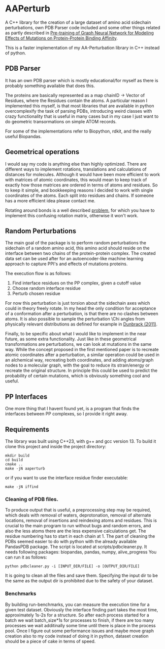 # AAPerturb
A C++ library for the creation of a large dataset of amino acid sidechain perturbations, own PDB Parser code included and some other things related as partly described in [Pre-training of Graph Neural Network for Modeling Effects of Mutations on Protein-Protein Binding Affinity](https://arxiv.org/abs/2008.12473).

This is a faster implementation of my AA-Perturbation library in C++ instead of python.

## PDB Parser
It has an own PDB parser which is mostly educational/for myself as there is probably something available that does this.

The proteins are basically represented as a map chainID -> Vector of Residues, where the Residues contain the atoms.
A particular reason I implemented this myself, is that most libraries that are available in python overcomplexify the task of parsing PDBs,
introducing weird classes with crazy functionality that is useful in many cases but in my case I just want to do geometric transormations on simple ATOM records.

For some of the implementations refer to Biopython, rdkit, and the really useful Biopandas.


## Geometrical operations

I would say my code is anything else than highly optimized. There are different ways to implement rotations, translations and calculations of distances for molecules.
Although it would have been more efficient to work with matrices of atomic coordinates, this would mean to keep track of exactly how those matrices are ordered in terms of atoms and residues.
So to keep it simple, and bookkeeping reasons I decided to work with single coordinates of the atoms. Each split into residues and chains. If someone has a more efficient idea please contact me.

Rotating around bonds is a well described [problem](https://sites.google.com/site/glennmurray/glenn-murray-ph-d/rotation-matrices-and-formulas/rotation-about-an-arbitrary-axis-in-3-dimensions), for which you have to implement this confusing rotation matrix, otherwise it won't work.

## Random Perturbations

The main goal of the package is to perform random perturbations the sidechain of a random amino acid, this amino acid should reside
on the interface between two chains of the protein-protein complex.
The created data set can be used after for an autoencoder-like machine learning approach to capture PPI's and effects of mutations proteins.

The execution flow is as follows:
1. Find interface residues on the PP complex, given a cutoff value
2. Choose random interface residue
3. Perturb chosen residue

For now this perturbation is just torsion about the sidechain axes which could in theory freely rotate.
In my head the only condition for acceptance of a conformation after a perturbation, is that there are no clashes between atoms.
It is also possible to sample the perturbation \Chi angles from physically relevant distributions as defined for example in [Dunbrack (2011)](http://dunbrack.fccc.edu/lab/bbdep2010).


Finally, to be specific about what I would like to implement in the near future, as some extra functionality.
Just like in these geometrical transformations are perturbations, we can look at mutations in the same way. While the concept proposed in the first mentioned paper is to recreate atomic coordinates after a perturbation, a similar operation could be used in an alchemical way, recreating both coordinates, and adding atoms/graph nodes to a molecular graph, with the goal to reduce its strain/energy or recreate the original structure.
In principle this could be used to predict the probability of certain mutations, which is obviously something cool and useful.


## PP Interfaces

One more thing that I havent found yet, is a program that finds the interfaces between PP complexes, so I provide it right away.


## Requirements

The library was built using C++23, with g++ and gcc version 13.
To build it clone this project and inside the project directory:


```
mkdir build
cd build
cmake ..
make -jN aaperturb
```

or if you want to use the interface residue finder executable:

```
make -jN iffind
```

### Cleaning of PDB files.

To produce output that is useful, a preprocessing step may be required, which deals with removal of waters, deprotonation, removal of alternate locations, removal of insertions and reindexing atoms and residues.
This is crucial to the main program to run without bugs and random errors, and also the less atoms there are the less expensive calculations get.
The residue numbering has to start in each chain at 1.
The part of cleaning the PDBs seemed easier to do with python with the already available PandasPDB package. The script is located at scripts/pdbcleaner.py.
It needs following packages: biopandas, pandas, numpy, alive_progress
You can run it as follows:
```
python pdbcleaner.py -i [INPUT_DIR/FILE] -o [OUTPUT_DIR/FILE]
```

It is going to clean all the files and save them. Specifying the input dir to be the same as the output dir is prohibited due to the safety of your dataset.


### Benchmarks

By building run-benchmarks, you can measure the execution time for a given test dataset. Obviously the interface finding part
takes the most time, approximately 1s-2s for a structure. So after each process started for a batch we wait batch_size*1s for processes
to finish, if there are too many processes we wait additinally some time until there is place in the process pool.
Once I figure out some performance issues and maybe move graph creation also to my code instead of doing it in python, dataset creation should be a piece of cake in terms of speed.






